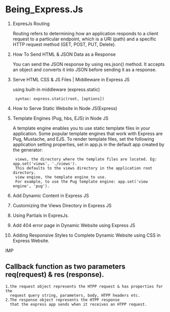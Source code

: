 # Being_Express.Js


1. ExpresJs Routing

	Routing refers to determining how an application responds to a client request to a particular endpoint,
	which is a URI (path) and a specific HTTP request method (GET, POST, PUT, Delete).
	
2. 	How To Send HTML & JSON Data as a Response

	You can send the JSON response by using res.json() method. It accepts an object and converts it into JSON before sending it as a response.
	
3. Serve HTML CSS & JS Files | Middleware in Express JS
	
	using built-in middleware (express.static)
		
		syntax: express.static(root, [options])
		
4. How to Serve Static Website in Node JS(Express)

5. Template Engines (Pug, hbs, EJS) in Node JS
	
	A template engine enables you to use static template files in your application.
	Some popular template engines that work with Express are Pug, Mustache, and EJS.
	To render template files, set the following application setting properties, set in app.js in the default app created by the generator:

		views, the directory where the template files are located. Eg: app.set('views', './views').
		This defaults to the views directory in the application root directory.
		view engine, the template engine to use.
		For example, to use the Pug template engine: app.set('view engine', 'pug').

6. Add Dynamic Content in Express JS

7. Customizing the Views Directory in Express JS

8. Using Partials in ExpresJs.

9. Add 404 error page in Dynamic Website using Express JS

10. Adding Responsive Styles to Complete Dynamic Website using CSS in Express Website.



IMP

## Callback function as two parameters req(request) & res (response).
	1.the request object represents the HTPP request & has properties for the
	  request query string, parameters, body, HTPP headers etc.
	2.The response object represents the HTPP response
	  that the express app sends when it receives an HTPP request.
		

